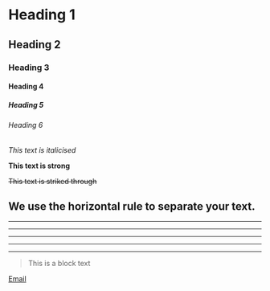 <!--Headings-->
# Heading 1
## Heading 2
### Heading 3
#### Heading 4
##### Heading 5
###### Heading 6
 
 <!--Italics-->
*This text is italicised*

<!--Strong text-->
**This text is strong**

<!--Strike through-->
~~This text is striked through~~

<!--Horizontal Rule-->
We use the horizontal rule to separate your text.
---
---
***
***
___
___

<!--block Quotes-->
>This is a block text

<!--Links-->
[Email](davidderrickanyuru@gmail.com "Email")